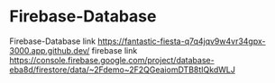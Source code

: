 # Firebase-Database
Firebase-Database
link https://fantastic-fiesta-q7q4jqv9w4vr34gpx-3000.app.github.dev/
firebase link https://console.firebase.google.com/project/database-eba8d/firestore/data/~2Fdemo~2F2QGeaiomDTB8tIQkdWLJ
